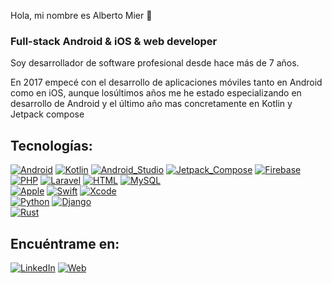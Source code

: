 Hola, mi nombre es Alberto Mier 👋
### Full-stack Android & iOS & web developer

Soy desarrollador de software profesional desde hace más de 7 años.

En 2017 empecé con el desarrollo de aplicaciones móviles tanto en Android como en iOS, aunque losúltimos años me he estado especializando en desarrollo de Android y el último año mas concretamente en Kotlin y Jetpack compose

## Tecnologías:
[![Android](https://img.shields.io/badge/Android-3DDC84?style=for-the-badge&logo=android&logoColor=white&labelColor=101010)]()
[![Kotlin](https://img.shields.io/badge/Kotlin-B125EA?style=for-the-badge&logo=kotlin&logoColor=white&labelColor=101010)]()
[![Android_Studio](https://img.shields.io/badge/Android_Studio-3DDC84?style=for-the-badge&logo=android-studio&logoColor=white&labelColor=101010)]()
[![Jetpack_Compose](https://img.shields.io/badge/Jetpack_Compose-669C34?style=for-the-badge&logo=jetpack-compose&logoColor=white&labelColor=101010)]()
[![Firebase](https://img.shields.io/badge/Firebase-FFCA28?style=for-the-badge&logo=firebase&logoColor=white&labelColor=101010)]()
</br>
[![PHP](https://img.shields.io/badge/PHP-AEB2D5?style=for-the-badge&logo=php&logoColor=white&labelColor=101010)]()
[![Laravel](https://img.shields.io/badge/Laravel-FB503B?style=for-the-badge&logo=laravel&logoColor=white&labelColor=101010)]()
[![HTML](https://img.shields.io/badge/HTML-E34C26?style=for-the-badge&logo=html5&logoColor=white&labelColor=101010)]()
[![MySQL](https://img.shields.io/badge/MySQL-00758F?style=for-the-badge&logo=mysql&logoColor=white&labelColor=101010)]()
</br>
[![Apple](https://img.shields.io/badge/iOS-999999?style=for-the-badge&logo=apple&logoColor=white&labelColor=101010)]()
[![Swift](https://img.shields.io/badge/Swift-FA7343?style=for-the-badge&logo=swift&logoColor=white&labelColor=101010)]()
[![Xcode](https://img.shields.io/badge/Xcode-1575F9?style=for-the-badge&logo=xcode&logoColor=white&labelColor=101010)]()
<br/>
[![Python](https://img.shields.io/badge/Python-FFDE57?style=for-the-badge&logo=python&logoColor=white&labelColor=101010)]()
[![Django](https://img.shields.io/badge/Django-092E20?style=for-the-badge&logo=django&logoColor=white&labelColor=101010)]()
<br/>
[![Rust](https://img.shields.io/badge/Rust-B7410E?style=for-the-badge&logo=rust&logoColor=white&labelColor=101010)]()

## Encuéntrame en:
[![LinkedIn](https://img.shields.io/badge/LinkedIn-Alberto-Mier-Fernandez-0077B5?style=for-the-badge&logo=linkedin&logoColor=white&labelColor=101010)](https://www.linkedin.com/in/Alberto-Mier-Fernandez)
[![Web](https://img.shields.io/badge/Web-albertomier.com-14a1f0?style=for-the-badge&logo=dev.to&logoColor=white&labelColor=101010)](https://www.albertomier.com)
